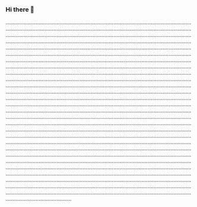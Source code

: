 ### Hi there 👋

............................................................................................................................................................................................................................................................................................................................................................................................................................................................................................................................................................................................................................................................................................................................................................................................................................................................................................................................................................................................................................................................................................................................................................................................................................................................................................................................................................................................................................................................................................................................................................................................................................................................................................................................................................................................................................................................................................................................................................................................................................................................................................................................................................................................................................................................................................................................................................................................................................................................................................................................................................................................................................................................................................................................................................................................................................................................................................................................................................................................................................................................................................................................................................................................................................................................................................................................................................................................................................................................................................................................................................................................................................................................